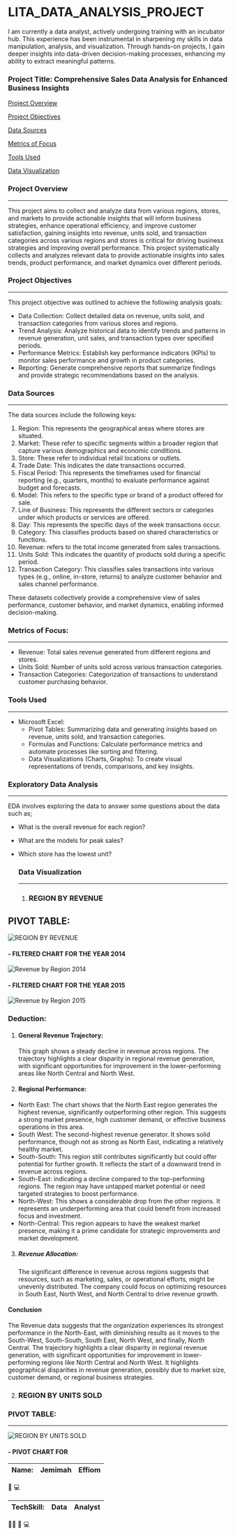 # LITA_DATA_ANALYSIS_PROJECT
I am currently a data analyst, actively undergoing training with an incubator hub. This experience has been instrumental in sharpening my skills in data manipulation, analysis, and visualization. Through hands-on projects, I gain deeper insights into data-driven decision-making processes, enhancing my ability to extract meaningful patterns.

### Project Title: Comprehensive Sales Data Analysis for Enhanced Business Insights

[Project Overview](#project-overview)

[Project Objectives](#project-objectives)

[Data Sources](#data-sources)

[Metrics of Focus](#metrics-of-focus)

[Tools Used](#tools-used)

[Data Visualization](#data-visualization)

### Project Overview
-------
This project aims to collect and analyze data from various regions, stores, and markets to provide actionable insights that will inform business strategies, enhance operational efficiency, and improve customer satisfaction, gaining insights into revenue, units sold, and transaction categories across various regions and stores is critical for driving business strategies and improving overall performance. This project systematically collects and analyzes relevant data to provide actionable insights into sales trends, product performance, and market dynamics over different periods.

### Project Objectives
---------------
This project objective was outlined to achieve the following analysis goals:
 - Data Collection: Collect detailed data on revenue, units sold, and transaction categories from various stores and regions.
 - Trend Analysis: Analyze historical data to identify trends and patterns in revenue generation, unit sales, and transaction types over specified periods.
 - Performance Metrics: Establish key performance indicators (KPIs) to monitor sales performance and growth in product categories.
 - Reporting: Generate comprehensive reports that summarize findings and provide strategic recommendations based on the analysis.

### Data Sources
------
The data sources include the following keys:
1. Region: This represents the geographical areas where stores are situated. 
2. Market: These refer to specific segments within a broader region that capture various demographics and economic conditions. 
3. Store: These refer to individual retail locations or outlets.
4. Trade Date: This indicates the date transactions occurred.
5. Fiscal Period: This represents the timeframes used for financial reporting (e.g., quarters, months) to evaluate performance against budget and forecasts.
6. Model: This refers to the specific type or brand of a product offered for sale. 
7. Line of Business: This represents the different sectors or categories under which products or services are offered. 
8. Day: This represents the specific days of the week transactions occur. 
9. Category: This classifies products based on shared characteristics or functions.
10. Revenue: refers to the total income generated from sales transactions.
11. Units Sold: This indicates the quantity of products sold during a specific period.
12. Transaction Category: This classifies sales transactions into various types (e.g., online, in-store, returns) to analyze customer behavior and sales channel performance.

These datasets collectively provide a comprehensive view of sales performance, customer behavior, and market dynamics, enabling informed decision-making.

### Metrics of Focus:
-----------
- Revenue: Total sales revenue generated from different regions and stores.
- Units Sold: Number of units sold across various transaction categories.
- Transaction Categories: Categorization of transactions to understand customer purchasing behavior.

### Tools Used
-------
 - Microsoft Excel: 
    - Pivot Tables: Summarizing data and generating insights based on revenue, units sold, and transaction categories.
    - Formulas and Functions: Calculate performance metrics and automate processes like sorting and filtering.
    - Data Visualizations (Charts, Graphs): To create visual representations of trends, comparisons, and key insights. 

### Exploratory Data Analysis
--------
EDA involves exploring the data to answer some questions about the data such as;

- What is the overall revenue for each region?
- What are the models for peak sales?
- Which store has the lowest unit?

  ### Data Visualization
  -----------------------
   1. ### REGION BY REVENUE
  
PIVOT TABLE:
---------------------------

![REGION BY REVENUE](https://github.com/user-attachments/assets/6b4394ff-ae0b-4c5f-aebb-1a3912c81ff8)


#### - FILTERED CHART FOR THE YEAR 2014
![Revenue by Region 2014](https://github.com/user-attachments/assets/5c7bb56d-73c3-4f0a-9fc2-1de25220e48b)

#### - FILTERED CHART FOR THE YEAR 2015
![Revenue by Region 2015](https://github.com/user-attachments/assets/d194f521-4735-4bf3-b09a-0102999c9698)

### Deduction:
  1. #### General Revenue Trajectory:
      This graph shows a steady decline in revenue across regions. The trajectory highlights a clear disparity in regional revenue generation, with significant opportunities for improvement in the lower-performing areas like North Central and North West.
  2. #### Regional Performance:
 - North East: The chart shows that the North East region generates the highest revenue, significantly outperforming other region. This suggests a strong market presence, high customer demand, or effective business operations in this area.
 - South West: The second-highest revenue generator. It shows solid performance, though not as strong as North East, indicating a relatively healthy market.
 - South-South: This region still contributes significantly but could offer potential for further growth. It reflects the start of a downward trend in revenue across regions.
 - South-East: indicating a decline compared to the top-performing regions. The region may have untapped market potential or need targeted strategies to boost performance.
 - North-West: This shows a considerable drop from the other regions. It represents an underperforming area that could benefit from increased focus and investment.
 - North-Central: This region appears to have the weakest market presence, making it a prime candidate for strategic improvements and market development.
   
 3. ##### Revenue Allocation:
     The significant difference in revenue across regions suggests that resources, such as marketing, sales, or operational efforts, might be unevenly distributed. The company could focus on optimizing resources 
    in South East, North West, and North Central to drive revenue growth.

#### Conclusion
  The Revenue data suggests that the organization experiences its strongest performance in the North-East, with diminishing results as it moves to the South-West, South-South, South East, North West, and finally, North Central. The trajectory highlights a clear disparity in regional revenue generation, with significant opportunities for improvement in lower-performing regions like North Central and North West.  It highlights geographical disparities in revenue generation, possibly due to market size, customer demand, or regional business strategies.


 2.  ### REGION BY UNITS SOLD
    
 ### PIVOT TABLE:
 --------------------------
 ![REGION BY UNITS SOLD](https://github.com/user-attachments/assets/ad2fec8b-e30e-41ac-8fac-91e0967c464d)

 #### - PIVOT CHART FOR 
 


 

    

















|Name:|Jemimah|Effiom|
|-----|-------|------|

🥇 💻

|TechSkill:|Data|Analyst|
|----------|----|-------|

👩‍💻 🤟 💻 

